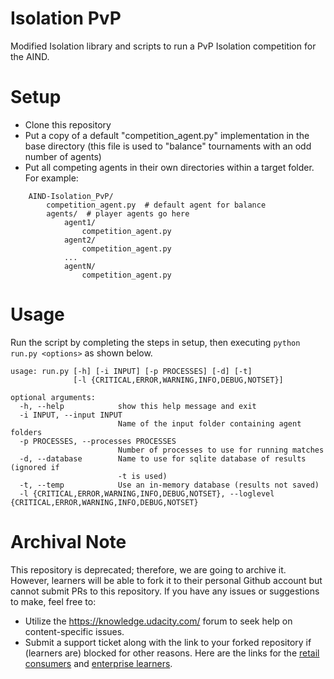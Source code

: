 # Isolation PvP

Modified Isolation library and scripts to run a PvP Isolation competition for the AIND.

# Setup

- Clone this repository
- Put a copy of a default "competition_agent.py" implementation in the base directory (this file is used to "balance" tournaments with an odd number of agents)
- Put all competing agents in their own directories within a target folder. For example:
```
    AIND-Isolation_PvP/  
        competition_agent.py  # default agent for balance  
        agents/  # player agents go here  
            agent1/  
                competition_agent.py    
            agent2/  
                competition_agent.py  
            ...  
            agentN/  
                competition_agent.py
```

# Usage

Run the script by completing the steps in setup, then executing `python run.py <options>` as shown below.

    usage: run.py [-h] [-i INPUT] [-p PROCESSES] [-d] [-t]
                  [-l {CRITICAL,ERROR,WARNING,INFO,DEBUG,NOTSET}]

    optional arguments:
      -h, --help            show this help message and exit
      -i INPUT, --input INPUT
                            Name of the input folder containing agent folders
      -p PROCESSES, --processes PROCESSES
                            Number of processes to use for running matches
      -d, --database        Name to use for sqlite database of results (ignored if
                            -t is used)
      -t, --temp            Use an in-memory database (results not saved)
      -l {CRITICAL,ERROR,WARNING,INFO,DEBUG,NOTSET}, --loglevel {CRITICAL,ERROR,WARNING,INFO,DEBUG,NOTSET}

 # Archival Note 
 This repository is deprecated; therefore, we are going to archive it. However, learners will be able to fork it to their personal Github account but cannot submit PRs to this repository. If you have any issues or suggestions to make, feel free to: 
- Utilize the https://knowledge.udacity.com/ forum to seek help on content-specific issues. 
- Submit a support ticket along with the link to your forked repository if (learners are) blocked for other reasons. Here are the links for the [retail consumers](https://udacity.zendesk.com/hc/en-us/requests/new) and [enterprise learners](https://udacityenterprise.zendesk.com/hc/en-us/requests/new?ticket_form_id=360000279131).